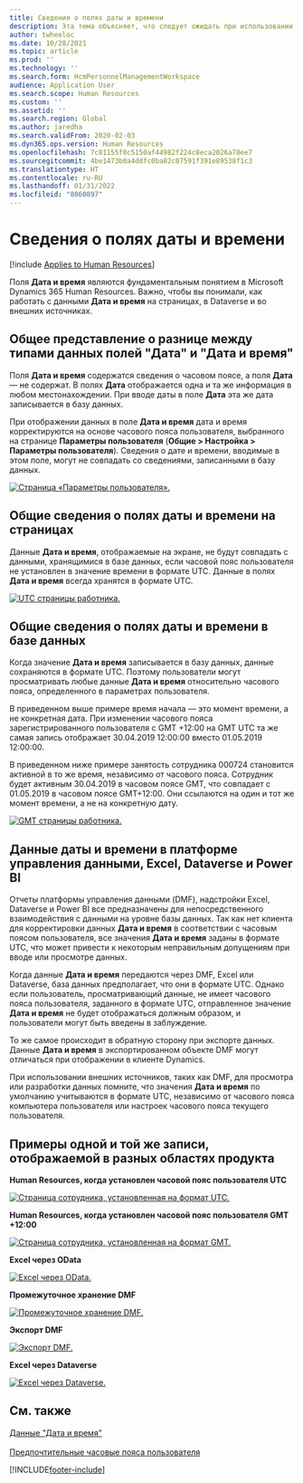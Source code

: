 ```yaml
---
title: Сведения о полях даты и времени
description: Эта тема объясняет, что следует ожидать при использовании полей даты и времени в Microsoft Dynamics 365 Human Resources.
author: twheeloc
ms.date: 10/28/2021
ms.topic: article
ms.prod: ''
ms.technology: ''
ms.search.form: HcmPersonnelManagementWorkspace
audience: Application User
ms.search.scope: Human Resources
ms.custom: ''
ms.assetid: ''
ms.search.region: Global
ms.author: jaredha
ms.search.validFrom: 2020-02-03
ms.dyn365.ops.version: Human Resources
ms.openlocfilehash: 7c81155f0c5150af44982f224c8eca2026a78ee7
ms.sourcegitcommit: 4be1473b0a4ddfc0ba82c07591f391e89538f1c3
ms.translationtype: HT
ms.contentlocale: ru-RU
ms.lasthandoff: 01/31/2022
ms.locfileid: "8060897"
---
```

# <a name="understand-date-and-time-fields"></a>Сведения о полях даты и времени

[!include [Applies to Human Resources](../includes/applies-to-hr.md)]



Поля **Дата и время** являются фундаментальным понятием в Microsoft Dynamics 365 Human Resources. Важно, чтобы вы понимали, как работать с данными **Дата и время** на страницах, в Dataverse и во внешних источниках.

## <a name="understanding-the-difference-between-date-and-date-and-time-field-data-types"></a>Общее представление о разнице между типами данных полей "Дата" и "Дата и время"

Поля **Дата и время** содержатся сведения о часовом поясе, а поля **Дата** — не содержат. В полях **Дата** отображается одна и та же информация в любом местонахождении. При вводе даты в поле **Дата** эта же дата записывается в базу данных.

При отображении данных в поле **Дата и время** дата и время корректируются на основе часового пояса пользователя, выбранного на странице **Параметры пользователя** (**Общие \> Настройка \> Параметры пользователя**). Сведения о дате и времени, вводимые в этом поле, могут не совпадать со сведениями, записанными в базу данных.

[![Страница «Параметры пользователя».](./media/Useroptionsform.png)](./media/Useroptionsform.png)

## <a name="understanding-date-and-time-fields-on-pages"></a>Общие сведения о полях даты и времени на страницах 

Данные **Дата и время**, отображаемые на экране, не будут совпадать с данными, хранящимися в базе данных, если часовой пояс пользователя не установлен в значение времени в формате UTC. Данные в полях **Дата и время** всегда хранятся в формате UTC.

[![UTC страницы работника.](./media/worker-form.png)](./media/worker-form.png)

## <a name="understand-date-and-time-fields-in-the-database"></a>Общие сведения о полях даты и времени в базе данных 

Когда значение **Дата и время** записывается в базу данных, данные сохраняются в формате UTC. Поэтому пользователи могут просматривать любые данные **Дата и время** относительно часового пояса, определенного в параметрах пользователя.
 
В приведенном выше примере время начала — это момент времени, а не конкретная дата. При изменении часового пояса зарегистрированного пользователя с GMT +12:00 на GMT UTC та же самая запись отображает 30.04.2019 12:00:00 вместо 01.05.2019 12:00:00.

В приведенном ниже примере занятость сотрудника 000724 становится активной в то же время, независимо от часового пояса. Сотрудник будет активным 30.04.2019 в часовом поясе GMT, что совпадает с 01.05.2019 в часовом поясе GMT+12:00. Они ссылаются на один и тот же момент времени, а не на конкретную дату. 

[![GMT страницы работника.](./media/worker-form2.png)](./media/worker-form2.png)

## <a name="date-and-time-data-in-data-management-framework-excel-dataverse-and-power-bi"></a>Данные даты и времени в платформе управления данными, Excel, Dataverse и Power BI 

Отчеты платформы управления данными (DMF), надстройки Excel, Dataverse и Power BI все предназначены для непосредственного взаимодействия с данными на уровне базы данных. Так как нет клиента для корректировки данных **Дата и время** в соответствии с часовым поясом пользователя, все значения **Дата и время** заданы в формате UTC, что может привести к некоторым неправильным допущениям при вводе или просмотре данных.
 
Когда данные **Дата и время** передаются через DMF, Excel или Dataverse, база данных предполагает, что они в формате UTC. Однако если пользователь, просматривающий данные, не имеет часового пояса пользователя, заданного в формате UTC, отправленное значение **Дата и время** не будет отображаться должным образом, и пользователи могут быть введены в заблуждение. 
 
То же самое происходит в обратную сторону при экспорте данных. Данные **Дата и время** в экспортированном объекте DMF могут отличаться при отображении в клиенте Dynamics. 
 
При использовании внешних источников, таких как DMF, для просмотра или разработки данных помните, что значения **Дата и время** по умолчанию учитываются в формате UTC, независимо от часового пояса компьютера пользователя или настроек часового пояса текущего пользователя. 

## <a name="examples-of-the-same-record-being-displayed-in-different-product-areas"></a>Примеры одной и той же записи, отображаемой в разных областях продукта 

**Human Resources, когда установлен часовой пояс пользователя UTC**

[![Страница сотрудника, установленная на формат UTC.](./media/worker-form3.png)](./media/worker-form3.png)

**Human Resources, когда установлен часовой пояс пользователя GMT +12:00** 

[![Страница сотрудника, установленная на формат GMT.](./media/worker-form4.png)](./media/worker-form4.png)

**Excel через OData**

[![Excel через OData.](./media/Excelviaodata.png)](./media/Excelviaodata.png)

**Промежуточное хранение DMF**

[![Промежуточное хранение DMF.](./media/DMFStaging.png)](./media/DMFStaging.png)

**Экспорт DMF**

[![Экспорт DMF.](./media/DMFExport.png)](./media/DMFExport.png)

**Excel через Dataverse**

[![Excel через Dataverse.](./media/ExcelCDS.png)](./media/ExcelCDS.png)

## <a name="see-also"></a>См. также

[Данные "Дата и время"](/dynamics365/unified-operations/fin-and-ops/organization-administration/date-time-zones)<br></br>
[Предпочтительные часовые пояса пользователя](/dynamics365/unified-operations/fin-and-ops/organization-administration/tasks/set-users-preferred-time-zone) 


[!INCLUDE[footer-include](../includes/footer-banner.md)]
